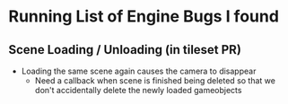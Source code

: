 # Running List of Engine Bugs I found

## Scene Loading / Unloading (in tileset PR)
- Loading the same scene again causes the camera to disappear
    - Need a callback when scene is finished being deleted so that we don't accidentally delete the newly loaded gameobjects